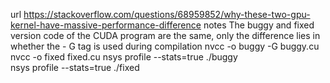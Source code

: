 url
https://stackoverflow.com/questions/68959852/why-these-two-gpu-kernel-have-massive-performance-difference
notes
The buggy and fixed version code of the CUDA program are the same, only the difference lies in whether the - G tag is used during compilation
nvcc -o buggy -G buggy.cu
nvcc -o fixed fixed.cu
nsys profile --stats=true ./buggy  
nsys profile --stats=true ./fixed
